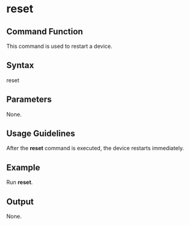 # reset


## Command Function

This command is used to restart a device.


## Syntax

reset


## Parameters

None.


## Usage Guidelines

After the **reset** command is executed, the device restarts immediately.


## Example

Run **reset**.


## Output

None.

